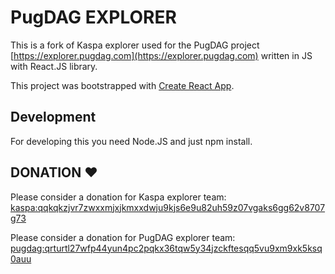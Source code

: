 # PugDAG EXPLORER

This is a fork of Kaspa explorer used for the PugDAG project [https://explorer.pugdag.com](https://explorer.pugdag.com) written in JS with React.JS library.

This project was bootstrapped with [Create React App](https://github.com/facebook/create-react-app).

## Development

For developing this you need Node.JS and just npm install.

## DONATION ♥

Please consider a donation for Kaspa explorer team: [kaspa:qqkqkzjvr7zwxxmjxjkmxxdwju9kjs6e9u82uh59z07vgaks6gg62v8707g73](https://explorer.kaspa.org/addresses/kaspa:qqkqkzjvr7zwxxmjxjkmxxdwju9kjs6e9u82uh59z07vgaks6gg62v8707g73)

Please consider a donation for PugDAG explorer team: [pugdag:qrturtl27wfp44yun4pc2pqkx36tqw5y34jzckftesqq5vu9xm9xk5ksq0auu](https://explorer.pugdag.com/addresses/pugdag:qrturtl27wfp44yun4pc2pqkx36tqw5y34jzckftesqq5vu9xm9xk5ksq0auu)
